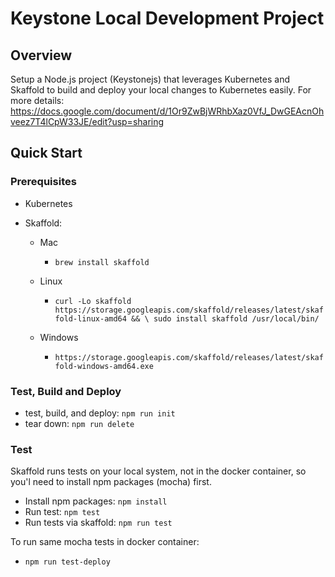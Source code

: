 # Keystone Local Development Project

## Overview

Setup a Node.js project (Keystonejs) that leverages Kubernetes and Skaffold to build and deploy your local changes to Kubernetes easily.
For more details: <https://docs.google.com/document/d/1Or9ZwBjWRhbXaz0VfJ_DwGEAcnOhveez7T4lCpW33JE/edit?usp=sharing>

## Quick Start

### Prerequisites

- Kubernetes
- Skaffold:

  - Mac

    - `brew install skaffold`

  - Linux

    - `curl -Lo skaffold https://storage.googleapis.com/skaffold/releases/latest/skaffold-linux-amd64 && \ sudo install skaffold /usr/local/bin/`

  - Windows
    - `https://storage.googleapis.com/skaffold/releases/latest/skaffold-windows-amd64.exe`

### Test, Build and Deploy

- test, build, and deploy: `npm run init`
- tear down: `npm run delete`

### Test

Skaffold runs tests on your local system, not in the docker container, so you'l need to install npm packages (mocha) first.

- Install npm packages: `npm install`
- Run test: `npm test`
- Run tests via skaffold: `npm run test`

To run same mocha tests in docker container:

- `npm run test-deploy`
